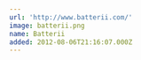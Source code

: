 ```yaml
---
url: 'http://www.batterii.com/'
image: batterii.png
name: Batterii
added: 2012-08-06T21:16:07.000Z
---
```

